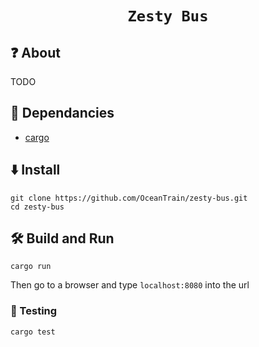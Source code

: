 <div align="center">

  <h1><code>Zesty Bus</code></h1>

 </div>


## 	&#10067; About

TODO

## 🐧 Dependancies

* [cargo](https://doc.rust-lang.org/cargo/getting-started/installation.html)

## ⬇️ Install

```
git clone https://github.com/OceanTrain/zesty-bus.git
cd zesty-bus
```


## 🛠️ Build and Run

```
cargo run
```

Then go to a browser and type `localhost:8080` into the url

### 🔬 Testing

```
cargo test
```
